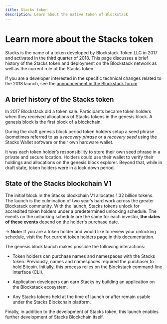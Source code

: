 ```yaml
---
title: Stacks token
description: Learn about the native token of Blockstack
---
```


# Learn more about the Stacks token

Stacks is the name of a token developed by Blockstack Token LLC in 2017 and
activated in the third quarter of 2018. This page discusses a brief history of
the Stacks token and deployment on the Blockstack network as well as the current
role of the Stacks token.

If you are a developer interested in the specific technical changes related to
the 2018 launch, see the [announcement in the Blockstack forum](https://forum.blockstack.org/t/blockstack-annual-hard-fork-2018/6518).

## A brief history of the Stacks token

In 2017 Blockstack did a token sale. Participants became token holders when they
received allocations of Stacks tokens in the genesis block. A genesis block is
the first block of a blockchain.

During the draft genesis block period token holders setup a seed phrase
(sometimes referred to as a _recovery phrase_ or a _recovery seed_ using the
Stacks Wallet software or their own hardware wallet.

It was each token holder’s responsibility to store their own seed phrase in a
private and secure location. Holders could use their wallet to verify their
holdings and allocations on the genesis block explorer. Beyond that, while in
draft state, token holders were in a lock down period.

## State of the Stacks blockchain V1

The initial block in the Stacks blockchain V1 allocates 1.32 billion
tokens. The launch is the culmination of two year’s hard work across the greater
Blockstack community. With the launch, Stacks tokens unlock for accredited token
holders under a predetermined unlocking schedule. The events on the unlocking
schedule are the same for each investor, **the dates of these events** depend on the
holder's purchase date.

-> **Note:** If you are a token holder and would like to review your unlocking schedule, visit the [For current token holders](/org/tokenholders) page in this documentation.

The genesis block launch makes possible the following interactions:

- Token holders can purchase names and namespaces with the Stacks token. Previously, names and namespaces required the purchaser to hold Bitcoin. Initially, this process relies on the Blockstack command-line interface (CLI).

- Application developers can earn Stacks by building an application on the Blockstack ecosystem.

- Any Stacks tokens held at the time of launch or after remain usable under the Stacks Blockchain platform.

Finally, in addition to the development of Stacks token, this launch enables
further development of Stacks Blockchain itself.
